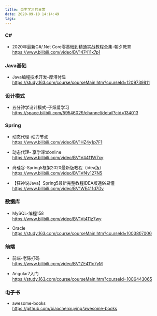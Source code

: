 ```yaml
---
title: 自主学习的日常
date: 2020-09-18 14:14:49
tags:
---
```


### C#
* 2020年最新C#/.Net Core零基础到精通实战教程全集-朝夕教育  
https://www.bilibili.com/video/BV147411x7p1

### Java基础
* Java编程技术开发-厚溥付显  
https://study.163.com/course/courseMain.htm?courseId=1209739811

### 设计模式
* 五分钟学设计模式-子烁爱学习  
https://space.bilibili.com/59546029/channel/detail?cid=134013


### Spring

* 动态代理-动力节点  
https://www.bilibili.com/video/BV1HZ4y1p7F1

* 动态代理-
享学课堂online  
https://www.bilibili.com/video/BV1V4411W7xy

* 尚硅谷-Spring5框架2020最新版教程（idea版） 
https://www.bilibili.com/video/BV1Vf4y127N5

* 【狂神说Java】Spring5最新完整教程IDEA版通俗易懂  
https://www.bilibili.com/video/BV1WE411d7Dv



### 数据库

* MySQL-编程158  
https://www.bilibili.com/video/BV1Vt411z7wy


* Oracle  
https://study.163.com/course/courseMain.htm?courseId=1003807006  


### 前端

* 前端-老陈打码  
https://www.bilibili.com/video/BV1ZE411c7yM

* Angular7入门  
https://study.163.com/course/courseMain.htm?courseId=1006443065


### 电子书

* awesome-books  
https://github.com/biaochenxuying/awesome-books


